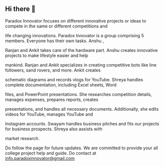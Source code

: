 ## Hi there 👋

Paradox Innovator focuses on different innovative projects or ideas to compete in the same or different competitions and 

life changing innovations. Paradox Innovator is a group comprising 5 members. Everyone has their own tasks. Anshu , 

Ranjan and Ankit takes care of the hardware part. Anshu creates innovative projects to make lifestyle easier and help 

mankind. Ranjan and Ankit specializes in creating competitive bots like line followers, sand rovers, and more. Ankit creates 

schematic diagrams and records vlogs for YouTube. Shreya handles complete documentation, including Excel sheets, Word 

files, and PowerPoint presentations. She researches competition details, manages expenses, prepares reports, creates 

presentations, and handles all necessary documents. Additionally, she edits videos for YouTube, manages YouTube and 

Instagram accounts. Swayam handles business pitches and fits our projects for business prospects. Shreya also assists with 

market research.




Do follow the page for future updates.
We are committed to provide your all college project help and guide.
Do contact at info.paradoxinnovator@gmail.com
